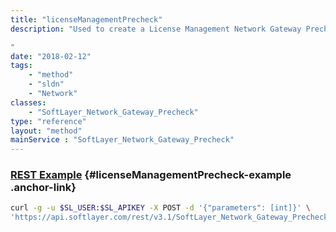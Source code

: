 ```yaml
---
title: "licenseManagementPrecheck"
description: "Used to create a License Management Network Gateway Precheck transaction. 

"
date: "2018-02-12"
tags:
    - "method"
    - "sldn"
    - "Network"
classes:
    - "SoftLayer_Network_Gateway_Precheck"
type: "reference"
layout: "method"
mainService : "SoftLayer_Network_Gateway_Precheck"
---
```


### [REST Example](#licenseManagementPrecheck-example) <a href="/article/rest/"><i class="fas fa-question"></i></a> {#licenseManagementPrecheck-example .anchor-link} 
```bash
curl -g -u $SL_USER:$SL_APIKEY -X POST -d '{"parameters": [int]}' \
'https://api.softlayer.com/rest/v3.1/SoftLayer_Network_Gateway_Precheck/licenseManagementPrecheck'
```
